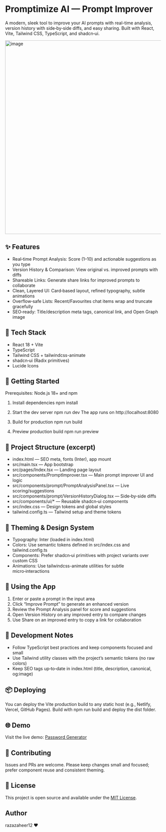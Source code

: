 # Promptimize AI — Prompt Improver

A modern, sleek tool to improve your AI prompts with real-time analysis, version history with side‑by‑side diffs, and easy sharing. Built with React, Vite, Tailwind CSS, TypeScript, and shadcn‑ui.

<img width="1223" height="624" alt="image" src="https://github.com/user-attachments/assets/d80446af-6747-497d-9d60-462432476ad9" />


## ✨ Features

- Real‑time Prompt Analysis: Score (1–10) and actionable suggestions as you type
- Version History & Comparison: View original vs. improved prompts with diffs
- Shareable Links: Generate share links for improved prompts to collaborate
- Clean, Layered UI: Card‑based layout, refined typography, subtle animations
- Overflow‑safe Lists: Recent/Favourites chat items wrap and truncate gracefully
- SEO‑ready: Title/description meta tags, canonical link, and Open Graph image

## 🧰 Tech Stack

- React 18 + Vite
- TypeScript
- Tailwind CSS + tailwindcss-animate
- shadcn‑ui (Radix primitives)
- Lucide Icons

## 🚀 Getting Started

Prerequisites: Node.js 18+ and npm

1. Install dependencies
   npm install

2. Start the dev server
   npm run dev
   The app runs on http://localhost:8080

3. Build for production
   npm run build

4. Preview production build
   npm run preview

## 📁 Project Structure (excerpt)

- index.html — SEO meta, fonts (Inter), app mount
- src/main.tsx — App bootstrap
- src/pages/Index.tsx — Landing page layout
- src/components/PromptImprover.tsx — Main prompt improver UI and logic
- src/components/prompt/PromptAnalysisPanel.tsx — Live scoring/suggestions
- src/components/prompt/VersionHistoryDialog.tsx — Side‑by‑side diffs
- src/components/ui/* — Reusable shadcn‑ui components
- src/index.css — Design tokens and global styles
- tailwind.config.ts — Tailwind setup and theme tokens

## 🎨 Theming & Design System

- Typography: Inter (loaded in index.html)
- Colors: Use semantic tokens defined in src/index.css and tailwind.config.ts
- Components: Prefer shadcn‑ui primitives with project variants over custom CSS
- Animations: Use tailwindcss-animate utilities for subtle micro‑interactions

## 🧪 Using the App

1. Enter or paste a prompt in the input area
2. Click “Improve Prompt” to generate an enhanced version
3. Review the Prompt Analysis panel for score and suggestions
4. Open Version History on any improved entry to compare changes
5. Use Share on an improved entry to copy a link for collaboration

## 🔧 Development Notes

- Follow TypeScript best practices and keep components focused and small
- Use Tailwind utility classes with the project’s semantic tokens (no raw colors)
- Keep SEO tags up‑to‑date in index.html (title, description, canonical, og:image)

## 📦 Deploying

You can deploy the Vite production build to any static host (e.g., Netlify, Vercel, GitHub Pages). Build with npm run build and deploy the dist folder.

## 🌐 Demo

Visit the live demo: [Password Generator](https://prompt-enhancer-grove-478.lovable.app/)

## 🤝 Contributing

Issues and PRs are welcome. Please keep changes small and focused; prefer component reuse and consistent theming.

## 📄 License

This project is open source and available under the [MIT License](LICENSE).

## Author

razazaheer12 ❤️ 

